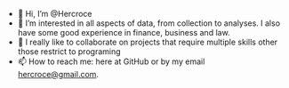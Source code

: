 - 👋 Hi, I’m @Hercroce
- 👀 I’m interested in all aspects of data, from collection to analyses. I also have some good experience in finance, business and law.
- 💚 I really like to collaborate on projects that require multiple skills other those restrict to programing
- 📫 How to reach me: here at GitHub or by my email hercroce@gmail.com.
